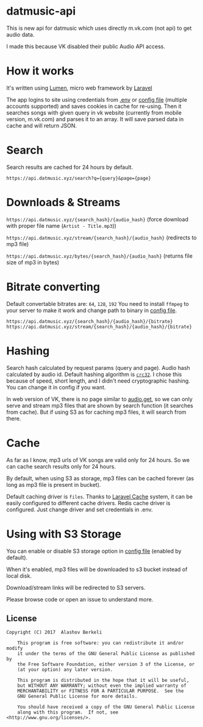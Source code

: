 # datmusic-api

This is new api for datmusic which uses directly m.vk.com (not api) to get audio data.

I made this because VK disabled their public Audio API access.
 
# How it works
It's written using [Lumen](https://lumen.laravel.com), micro web framework by [Laravel](https://laravel.com)
  
The app logins to site using credentials from [.env](.env.example) or [config file](config/app.php#L20) (multiple accounts supported) and saves cookies in cache for re-using.
Then it searches songs with given query in vk website (currently from mobile version, m.vk.com) and parses it to an array. It will save parsed data in cache and will return JSON.

# Search

Search results are cached for 24 hours by default.

`https://api.datmusic.xyz/search?q={query}&page={page}`

# Downloads & Streams

`https://api.datmusic.xyz/{search_hash}/{audio_hash}` (force download with proper file name (`Artist - Title.mp3`))

`https://api.datmusic.xyz/stream/{search_hash}/{audio_hash}` (redirects to mp3 file)

`https://api.datmusic.xyz/bytes/{search_hash}/{audio_hash}` (returns file size of mp3 in bytes)

# Bitrate converting

Default convertable bitrates are: `64`, `128`, `192`
You need to install `ffmpeg` to your server to make it work and change path to binary in [config file](config/app.php).
 
`https://api.datmusic.xyz/{search_hash}/{audio_hash}/{bitrate}`
`https://api.datmusic.xyz/stream/{search_hash}/{audio_hash}/{bitrate}`

# Hashing

Search hash calculated by request params (query and page).
Audio hash calculated by audio id.
Default hashing algorithm is [`crc32`](https://en.wikipedia.org/wiki/Cyclic_redundancy_check). I chose this because of speed, short length, and I didn't need cryptographic hashing. You can change it in config if you want.

In web version of VK, there is no page similar to [audio.get](https://vk.com/dev/audio.get), so we can only serve and stream mp3 files that are shown by search function (it searches from cache). But if using S3 as for caching mp3 files, it will search from there. 
 
# Cache

As far as I know, mp3 urls of VK songs are valid only for 24 hours. So we can cache search results only for 24 hours.

By default, when using S3 as storage, mp3 files can be cached forever (as long as mp3 file is present in bucket). 

Default caching driver is `files`. Thanks to [Laravel Cache](https://laravel.com/docs/5.3/cache) system, it can be easily configured to different cache drivers.
Redis cache driver is configured. Just change driver and set credentials in .env.
 
# Using with S3 Storage
 
You can enable or disable S3 storage option in [config file](config/app.php) (enabled by default).

When it's enabled, mp3 files will be downloaded to s3 bucket instead of local disk.

Download/stream links will be redirected to S3 servers.
 

Please browse code or open an issue to understand more. 

## License

    Copyright (C) 2017  Alashov Berkeli

        This program is free software: you can redistribute it and/or modify
        it under the terms of the GNU General Public License as published by
        the Free Software Foundation, either version 3 of the License, or
        (at your option) any later version.

        This program is distributed in the hope that it will be useful,
        but WITHOUT ANY WARRANTY; without even the implied warranty of
        MERCHANTABILITY or FITNESS FOR A PARTICULAR PURPOSE.  See the
        GNU General Public License for more details.

        You should have received a copy of the GNU General Public License
        along with this program.  If not, see <http://www.gnu.org/licenses/>.